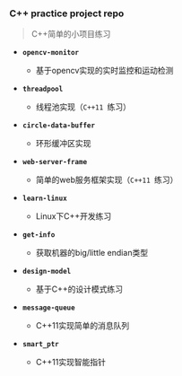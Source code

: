 ### C++ practice project repo

> C++简单的小项目练习

* **`opencv-monitor`**
    
    * 基于opencv实现的实时监控和运动检测

* **`threadpool`**
    
    * 线程池实现（`C++11 `练习）

* **`circle-data-buffer`**
    
    * 环形缓冲区实现

* **`web-server-frame`**

    * 简单的web服务框架实现（`C++11 `练习）

* **`learn-linux`**

    * Linux下C++开发练习 

* **`get-info`**

    * 获取机器的big/little endian类型

* **`design-model`**

    * 基于C++的设计模式练习

* **`message-queue`**

    * C++11实现简单的消息队列

* **`smart_ptr`**

    * C++11实现智能指针

